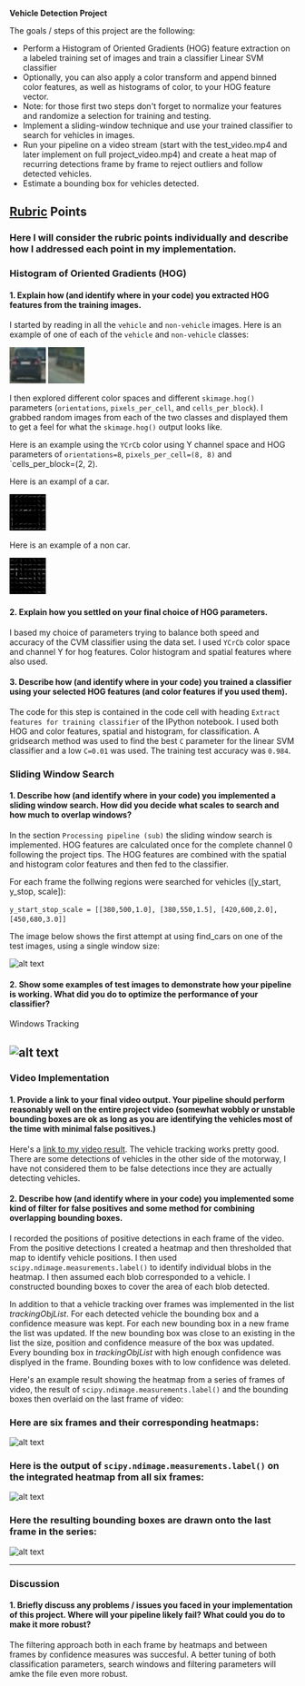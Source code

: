 **Vehicle Detection Project**

The goals / steps of this project are the following:

* Perform a Histogram of Oriented Gradients (HOG) feature extraction on a labeled training set of images and train a classifier Linear SVM classifier
* Optionally, you can also apply a color transform and append binned color features, as well as histograms of color, to your HOG feature vector. 
* Note: for those first two steps don't forget to normalize your features and randomize a selection for training and testing.
* Implement a sliding-window technique and use your trained classifier to search for vehicles in images.
* Run your pipeline on a video stream (start with the test_video.mp4 and later implement on full project_video.mp4) and create a heat map of recurring detections frame by frame to reject outliers and follow detected vehicles.
* Estimate a bounding box for vehicles detected.

[//]: # (Image References)
[image1]: ./output_images/car.png
[image15]: ./output_images/noncar.png
[image2]: ./output_images/hog_car.png
[image25]: ./output_images/hog_noncar.png
[image3]: ./examples/sliding_windows.jpg
[image4]: ./examples/sliding_window.jpg
[image5]: ./examples/bboxes_and_heat.png
[image6]: ./examples/labels_map.png
[image7]: ./examples/output_bboxes.png
[video1]: ./project_video.mp4

## [Rubric](https://review.udacity.com/#!/rubrics/513/view) Points
### Here I will consider the rubric points individually and describe how I addressed each point in my implementation.  


### Histogram of Oriented Gradients (HOG)

#### 1. Explain how (and identify where in your code) you extracted HOG features from the training images.

I started by reading in all the `vehicle` and `non-vehicle` images.  Here is an example of one of each of the `vehicle` and `non-vehicle` classes:

![alt text][image1]
![alt text][image15]

I then explored different color spaces and different `skimage.hog()` parameters (`orientations`, `pixels_per_cell`, and `cells_per_block`).  I grabbed random images from each of the two classes and displayed them to get a feel for what the `skimage.hog()` output looks like.

Here is an example using the `YCrCb` color using Y channel space and HOG parameters of `orientations=8`, `pixels_per_cell=(8, 8)` and `cells_per_block=(2, 2).

Here is an exampl of a car.

![alt text][image2]

Here is an example of a non car.

![alt text][image25]

#### 2. Explain how you settled on your final choice of HOG parameters.

I based my choice of parameters trying to balance both speed and accuracy of the CVM classifier using the data set.
I used `YCrCb` color space and channel Y for hog features. Color histogram and spatial features where also used.

#### 3. Describe how (and identify where in your code) you trained a classifier using your selected HOG features (and color features if you used them).

The code for this step is contained in the code cell with heading `Extract features for training classifier` of the IPython notebook.
I used both HOG and color features, spatial and histogram, for classification. 
A gridsearch method was used to find the best `C` parameter for the linear SVM classifier and a low `C=0.01` was used. The training test accuracy was `0.984`.

### Sliding Window Search

#### 1. Describe how (and identify where in your code) you implemented a sliding window search.  How did you decide what scales to search and how much to overlap windows?

In the section `Processing pipeline (sub)` the sliding window search is implemented. HOG features are calculated once for the complete channel 0 following the project tips. The HOG features are combined with the spatial and histogram color features and then fed to the classifier.

For each frame the follwing regions were searched for vehicles ([y_start, y_stop, scale]):

`y_start_stop_scale = [[380,500,1.0], [380,550,1.5], [420,600,2.0], [450,680,3.0]]`

The image below shows the first attempt at using find_cars on one of the test images, using a single window size:

![alt text][image3]

#### 2. Show some examples of test images to demonstrate how your pipeline is working.  What did you do to optimize the performance of your classifier?

Windows 
Tracking

![alt text][image4]
---

### Video Implementation

#### 1. Provide a link to your final video output.  Your pipeline should perform reasonably well on the entire project video (somewhat wobbly or unstable bounding boxes are ok as long as you are identifying the vehicles most of the time with minimal false positives.)
Here's a [link to my video result](./project_video_out.mp4).
The vehicle tracking works pretty good. There are some detections of vehicles in the other side of the motorway, I have not considered them to be false detections ince they are actually detecting vehicles.


#### 2. Describe how (and identify where in your code) you implemented some kind of filter for false positives and some method for combining overlapping bounding boxes.

I recorded the positions of positive detections in each frame of the video.  From the positive detections I created a heatmap and then thresholded that map to identify vehicle positions.  I then used `scipy.ndimage.measurements.label()` to identify individual blobs in the heatmap.  I then assumed each blob corresponded to a vehicle.  I constructed bounding boxes to cover the area of each blob detected.

In addition to that a vehicle tracking over frames was implemented in the list *trackingObjList*. For each detected vehicle the bounding box and a confidence measure was kept. For each new bounding box in a new frame the list was updated. If the new bounding box was close to an existing in the list the size, position and confidence measure of the box was updated. Every bounding box in *trackingObjList* with high enough confidence was displyed in the frame. Bounding boxes with to low confidence was deleted. 

Here's an example result showing the heatmap from a series of frames of video, the result of `scipy.ndimage.measurements.label()` and the bounding boxes then overlaid on the last frame of video:

### Here are six frames and their corresponding heatmaps:

![alt text][image5]

### Here is the output of `scipy.ndimage.measurements.label()` on the integrated heatmap from all six frames:
![alt text][image6]

### Here the resulting bounding boxes are drawn onto the last frame in the series:
![alt text][image7]



---

### Discussion

#### 1. Briefly discuss any problems / issues you faced in your implementation of this project.  Where will your pipeline likely fail?  What could you do to make it more robust?

The filtering approach both in each frame by heatmaps and between frames by confidence measures was succesful. A better tuning of both classification parameters, search windows and filtering parameters will amke the file even more robust.

